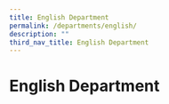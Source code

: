 ```yaml
---
title: English Department
permalink: /departments/english/
description: ""
third_nav_title: English Department
---
```

# English Department

